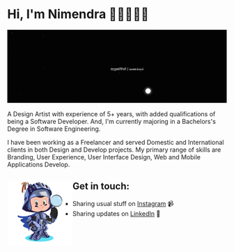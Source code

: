 # Hi, I'm Nimendra 👋🏻👨🏻‍💻

<img src="https://raw.githubusercontent.com/nimendrak/nimendrak/main/animated-header.gif" alt="animtead-banner">

A Design Artist with experience of 5+ years, with added qualifications of being a Software Developer. And, I'm currently majoring in a Bachelors's Degree in Software Engineering.

I have been working as a Freelancer and served Domestic and International clients in both Design and Develop projects. My primary range of skills are Branding, User Experience, User Interface Design, Web and Mobile Applications Develop. 

 <!-- I recently was selected to be an inaugural <a href="https://stars.github.com/">GitHub Star 🌟</a> based on my involvement in the tech community.  My interest in the React ecosystem led me to launch <a href="https://www.meetup.com/React-Ladies/">React Ladies</a>, a community for women and non-binary ReactJS developers. -->

## Get in touch: <a href="https://github.com/sponsors/M0nica"><img align="left" width="150" height="150" src="https://raw.githubusercontent.com/nimendrak/nimendrak/main/my-octo/my-octocat.png"></a>

- Sharing usual stuff on <a href="https://www.instagram.com/nimendra.k/">Instagram</a> 📹
- Sharing updates on <a href="https://www.linkedin.com/in/nimendrak">LinkedIn</a> 💼
<!--
**nimendrak/nimendrak** is a ✨ _special_ ✨ repository because its `README.md` (this file) appears on your GitHub profile.

Here are some ideas to get you started:

- 🔭 I’m currently working on ...
- 🌱 I’m currently learning ...
- 👯 I’m looking to collaborate on ...
- 🤔 I’m looking for help with ...
- 💬 Ask me about ...
- 📫 How to reach me: ...
- 😄 Pronouns: ...
- ⚡ Fun fact: ...
-->

<!-- ![nimendrak's GitHub stats](https://github-readme-stats.vercel.app/api?username=nimendrak&show_icons=true&theme=merko)
[![Top Langs](https://github-readme-stats.vercel.app/api/top-langs/?username=nimendrak&layout=compact)](https://github.com/nimendrak/github-readme-stats) -->
